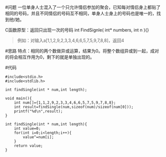 #问题
一位单身人士混入了一个只允许情侣参加的聚会，已知每对情侣身上都贴了相同的号码，并且不同情侣的号码互不相同，单身人士身上的号码也是唯一的，找到他/她。

C函数原型：返回只出现一次的号码
int FindSignle( int* numbers, int n ){}
>例如：对输入a[1,1,2,9,2,3,3,4,6,6,5,7,5,9,7,8,8]，返回4

#思路
特点：相同的两个数做异或运算，结果为0。将整个数组异或到一起，成对的将会相互作用为0，剩下的就是单独出现的。

#代码
```
#include<stdio.h>
#include<stdlib.h>

int findSingle(int * num,int length);

void main(){
	int num[]={1,1,2,9,2,3,3,4,6,6,5,7,5,9,7,8,8};
	int result=findSingle(num,sizeof(num)/sizeof(num[0]));
	printf("%d\n",result);
}

int findSingle(int * num,int length){
    int value=0;
    for(int i=0;i<length;i++){
        value^=num[i];
    }
    return value;
}
```
